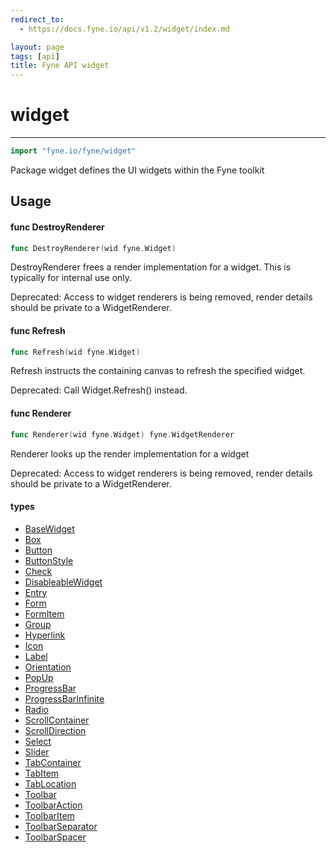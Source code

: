 ```yaml
---
redirect_to:
  - https://docs.fyne.io/api/v1.2/widget/index.md

layout: page
tags: [api]
title: Fyne API widget
---
```



# widget
---
```go
import "fyne.io/fyne/widget"
```

Package widget defines the UI widgets within the Fyne toolkit

## Usage

#### func  DestroyRenderer

```go
func DestroyRenderer(wid fyne.Widget)
```
DestroyRenderer frees a render implementation for a widget. This is typically for internal use only.

<div class="deprecated"> Deprecated: Access to widget renderers is being removed, render details should be private to a WidgetRenderer.</div>

#### func  Refresh

```go
func Refresh(wid fyne.Widget)
```
Refresh instructs the containing canvas to refresh the specified widget.

<div class="deprecated"> Deprecated: Call Widget.Refresh() instead.</div>

#### func  Renderer

```go
func Renderer(wid fyne.Widget) fyne.WidgetRenderer
```
Renderer looks up the render implementation for a widget

<div class="deprecated"> Deprecated: Access to widget renderers is being removed, render details should be private to a WidgetRenderer.</div>

#### types

 * [BaseWidget](basewidget.html)
 * [Box](box.html)
 * [Button](button.html)
 * [ButtonStyle](buttonstyle.html)
 * [Check](check.html)
 * [DisableableWidget](disableablewidget.html)
 * [Entry](entry.html)
 * [Form](form.html)
 * [FormItem](formitem.html)
 * [Group](group.html)
 * [Hyperlink](hyperlink.html)
 * [Icon](icon.html)
 * [Label](label.html)
 * [Orientation](orientation.html)
 * [PopUp](popup.html)
 * [ProgressBar](progressbar.html)
 * [ProgressBarInfinite](progressbarinfinite.html)
 * [Radio](radio.html)
 * [ScrollContainer](scrollcontainer.html)
 * [ScrollDirection](scrolldirection.html)
 * [Select](select.html)
 * [Slider](slider.html)
 * [TabContainer](tabcontainer.html)
 * [TabItem](tabitem.html)
 * [TabLocation](tablocation.html)
 * [Toolbar](toolbar.html)
 * [ToolbarAction](toolbaraction.html)
 * [ToolbarItem](toolbaritem.html)
 * [ToolbarSeparator](toolbarseparator.html)
 * [ToolbarSpacer](toolbarspacer.html)
